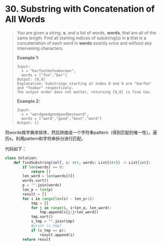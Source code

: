 # 30. Substring with Concatenation of All Words

> You are given a string, **s**, and a list of words, **words**, that are all of the same length. Find all starting indices of substring(s) in **s** that is a concatenation of each word in **words** exactly once and without any intervening characters.
>
>  
>
> **Example 1:**
>
> ```
> Input:
>   s = "barfoothefoobarman",
>   words = ["foo","bar"]
> Output: [0,9]
> Explanation: Substrings starting at index 0 and 9 are "barfoo" and "foobar" respectively.
> The output order does not matter, returning [9,0] is fine too.
> ```
>
> **Example 2:**
>
> ```
> Input:
>   s = "wordgoodgoodgoodbestword",
>   words = ["word","good","best","word"]
> Output: []
> ```

将words按字典序排序，然后拼接成一个字符串pattern（得到匹配的唯一性）。遍历s，利用pattern和字符串拆分进行匹配。

代码如下：

```python
class Solution:
    def findSubstring(self, s: str, words: List[str]) -> List[int]:
        if len(words) == 0:
            return []
        len_word = len(words[0])
        words.sort()
        p = "".join(words)
        len_p = len(p)
        result = []
        for i in range(len(s) - len_p+1):
            tmp = []
            for j in range(i, i+len_p, len_word):
                tmp.append(s[j:j+len_word])
            tmp.sort()
            s_tmp = "".join(tmp)
            #print (s_tmp)
            if (s_tmp == p):
                result.append(i)
        return result
```

